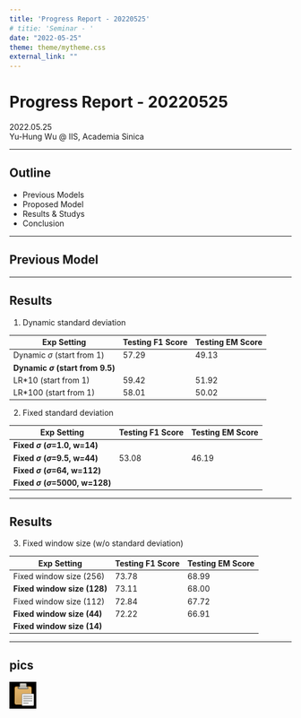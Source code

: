 ```yaml
---
title: 'Progress Report - 20220525'
# titie: 'Seminar - '
date: "2022-05-25"
theme: theme/mytheme.css
external_link: ""
---
```


# Progress Report - 20220525 <!-- .element: class="title" -->

<div class="title-name">
2022.05.25 <br>
Yu-Hung Wu @ IIS, Academia Sinica
</div>

---

## Outline

- Previous Models
- Proposed Model
- Results & Studys
- Conclusion

---

## Previous Model  <!-- .element: class="section-title" -->

----

## Results

1. Dynamic standard deviation

| Exp Setting                           | Testing F1 Score | Testing EM Score |
| ------------------------------------- | ---------------- | ---------------- |
| Dynamic $\sigma$ (start from 1)       | 57.29            | 49.13            |
| **Dynamic $\sigma$ (start from 9.5)** |                  |                  |
| LR*10 (start from 1)                  | 59.42            | 51.92            |
| LR*100 (start from 1)                 | 58.01            | 50.02            |

2. Fixed standard deviation

| Exp Setting                                | Testing F1 Score | Testing EM Score |
| ------------------------------------------ | ---------------- | ---------------- |
| **Fixed $\sigma$  ($\sigma$=1.0, w=14)**   |                  |                  |
| **Fixed $\sigma$  ($\sigma$=9.5, w=44)**   | 53.08            | 46.19            |
| **Fixed $\sigma$  ($\sigma$=64, w=112)**   |                  |                  |
| **Fixed $\sigma$  ($\sigma$=5000, w=128)** |                  |                  |

----

## Results

3. Fixed window size (w/o standard deviation)

| Exp Setting                 | Testing F1 Score | Testing EM Score |
| --------------------------- | ---------------- | ---------------- |
| Fixed window size (256)     | 73.78            | 68.99            |
| **Fixed window size (128)** | 73.11            | 68.00            |
| Fixed window size (112)     | 72.84            | 67.72            |
| **Fixed window size (44)**  | 72.22            | 66.91            |
| **Fixed window size (14)**  |                  |                  |
----


## pics

![](attachments/2021-07-06-20-47-53.png) <!-- .element: class="img85" -->